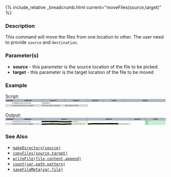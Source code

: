 {% include_relative _breadcrumb.html current="moveFiles(source,target)" %}


### Description
This command will move the files from one location to other. The user need to provide `source` and 
`destination`.


### Parameter(s)
- **source** \- this parameter is the source location of the file to be picked.
- **target** \- this parameter is the target location of the file to be moved


### Example
Script:<br/>
![script](image/moveFiles_01.png)

Output:<br/>
![output](image/moveFiles_02.png)


### See Also
- [`makeDirectory(source)`](makeDirectory(source))
- [`copyFiles(source,target)`](copyFiles(source,target))
- [`writeFile(file,content,append)`](writeFile(file,content,append))
- [`count(var,path,pattern)`](count(var,path,pattern))
- [`saveFileMeta(var,file)`](saveFileMeta(var,file))